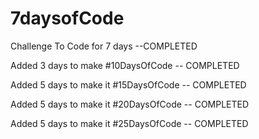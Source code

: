 # 7daysofCode
Challenge To Code for 7 days --COMPLETED 

Added 3 days to make #10DaysOfCode -- COMPLETED  

Added 5 days to make it #15DaysOfCode -- COMPLETED   

Added 5 days to make it #20DaysOfCode   -- COMPLETED  

Added 5 days to make it #25DaysOfCode  -- COMPLETED  


